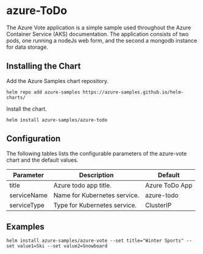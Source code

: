 # azure-ToDo

The Azure Vote application is a simple sample used throughout the Azure Container Service (AKS) documentation. The application consists of two pods, one running a nodeJs web form, and the second a mongodb instance for data storage.

## Installing the Chart

Add the Azure Samples chart repository.

```
helm repo add azure-samples https://azure-samples.github.io/helm-charts/
```

Install the chart.

```
helm install azure-samples/azure-todo
```


## Configuration

The following tables lists the configurable parameters of the azure-vote chart and the default values.

| Parameter | Description | Default |
|---|---|---|
| title | Azure todo app title. | Azure ToDo App |
| serviceName | Name for Kubernetes service. | azure-todo |
| serviceType | Type for Kubernetes service. | ClusterIP |

## Examples


```
helm install azure-samples/azure-vote --set title="Winter Sports" --set value1=Ski --set value2=Snowboard
```
